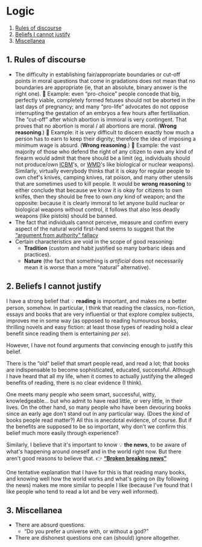 # Logic

1. [Rules of discourse](#1-rules-of-discourse)
1. [Beliefs I cannot justify](#2-beliefs-i-cannot-justify)
1. [Miscellanea](#3-miscellanea)

## 1. Rules of discourse

* The difficulty in establishing fair/appropriate boundaries or cut-off points in moral questions that come in gradations does not mean that no boundaries are
  appropriate (ie, that an absolute, binary answer is the right one).
  💭&nbsp;Example: even &ldquo;pro-choice&rdquo; people concede that big, perfectly viable, completely formed fetuses should not be aborted in the last
  days of pregnancy; and many &ldquo;pro-life&rdquo; advocates do not oppose interrupting the gestation of an embryos a few hours after fertilisation.
  The &ldquo;cut-off&rdquo; after which abortion is immoral is very contingent.
  That proves that no abortion is moral / all abortions are moral.
  (**Wrong reasoning**.)
  💭&nbsp;Example: it is very difficult to discern exactly how much a person has to earn to keep their dignity; therefore the idea of imposing a
  minimum wage is absurd.
  (**Wrong reasoning**.)
  💭&nbsp;Example: the vast majority of those who defend the right of any citizen to own any kind of firearm would admit that there should be a limit
  (eg, individuals should not produce/own [ICBM](https://en.wikipedia.org/wiki/Intercontinental_ballistic_missile)'s, or
  [WMD](https://en.wikipedia.org/wiki/Weapon_of_mass_destruction)'s like biological or nuclear weapons).
  Similarly, virtually everybody thinks that it is okay for regular people to own chef's knives, camping knives, rat poison, and many other utensils that are
  sometimes used to kill people.
  It would be **wrong reasoning** to either conclude that because we know it is okay for citizens to own knifes, then they should be free to own *any* kind of
  weapon; and the opposite: because it is clearly immoral to let anyone build nuclear or biological weapons without control, it follows that also less deadly
  weapons (like pistols) should be banned.
* The fact that individuals cannot perceive, measure and confirm every aspect of the natural world first-hand seems to suggest that the
  [&ldquo;argument from authority&rdquo; fallacy](https://en.wikipedia.org/wiki/Argument_from_authority)
* Certain characteristics are void in the scope of good reasoning:
  * **Tradition** (custom and habit justified so many barbaric ideas and practices).
  * **Nature** (the fact that something is *artificial* does not necessarily mean it is worse than a more &ldquo;natural&rdquo; alternative).

## 2. Beliefs I cannot justify

I have a strong belief that <span class="icon idea">💡</span>&nbsp;**reading** is important, and makes me a better person, somehow.
In particular, I think that reading the classics, non-fiction, essays and books that are very influential or that explore complex subjects, improves me in some
way (as opposed to reading humourous books, thrilling novels and easy fiction: at least those types of reading hold a clear benefit since reading them is
entertaining *per se*).

However, I have not found arguments that convincing enough to justify this belief.

There is the &ldquo;old&rdquo; belief that smart people read, and read a lot; that books are indispensable to become sophisticated, educated, successful.
Although I have heard that all my life, when it comes to actually justifying the alleged benefits of reading, there is no clear evidence (I think).

One meets many people who seem smart, successful, witty, knowledgeable&hellip; but who admit to have read little, or very little, in their lives.
On the other hand, so many people who have been devouring books since an early age don't stand out in any particular way.
(Does the *kind* of books people read matter?)
All this is anecdotal evidence, of course.
But if the benefits are supposed to be so important, why don't we confirm this belief much more easily through experience?

Similarly, I believe that it's important to know <span class="icon idea">💡</span>&nbsp;**the news**, to be aware of what's happening around oneself and in the
world right now.
But there aren't good reasons to believe that.
<span class="icon ref">👉</span>&nbsp;**[&ldquo;Broken breaking news&rdquo;](miscellanea.md#4-broken-breaking-news)**

One tentative explanation that I have for this is that reading many books, and knowing well how the world works and what's going on (by following the news)
makes me more similar to people I like (because I've found that I like people who tend to read a lot and be very well informed).

## 3. Miscellanea

* There are absurd questions.
   * &ldquo;Do you prefer a universe with, or without a god?&rdquo;
* There are dishonest questions one can (should) ignore altogether.
